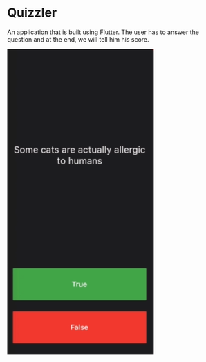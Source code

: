 # Quizzler
An application that is built using Flutter.
The user has to answer the question and at the end, we will tell him his score.

![Pic1](https://raw.githubusercontent.com/HosamAyoub/Photos/main/Quizzler/1.png?token=GHSAT0AAAAAABW6D2HF6QTAJDUBFKZMUWKSYYGFRJA "First Question")